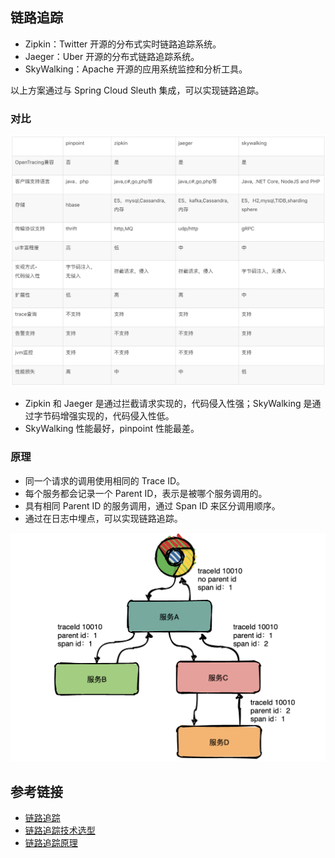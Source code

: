 ## 链路追踪
* Zipkin：Twitter 开源的分布式实时链路追踪系统。
* Jaeger：Uber 开源的分布式链路追踪系统。
* SkyWalking：Apache 开源的应用系统监控和分析工具。

以上方案通过与 Spring Cloud Sleuth 集成，可以实现链路追踪。

### 对比
<img src="/knowledge/assets/tracing/tracing-cmp.png" width="900">

* Zipkin 和 Jaeger 是通过拦截请求实现的，代码侵入性强；SkyWalking 是通过字节码增强实现的，代码侵入性低。
* SkyWalking 性能最好，pinpoint 性能最差。

### 原理
* 同一个请求的调用使用相同的 Trace ID。
* 每个服务都会记录一个 Parent ID，表示是被哪个服务调用的。
* 具有相同 Parent ID 的服务调用，通过 Span ID 来区分调用顺序。
* 通过在日志中埋点，可以实现链路追踪。

<img src="/knowledge/assets/tracing/tracing-method.png" width="900">

## 参考链接
* [链路追踪](https://www.mianshiya.com/bank/1797453053310402561/question/1796163389530177538)
* [链路追踪技术选型](https://developer.aliyun.com/article/1143845)
* [链路追踪原理](https://github.com/CoderLeixiaoshuai/java-eight-part/blob/master/docs/distributed/%E5%8E%9F%E6%9D%A510%E5%BC%A0%E5%9B%BE%E5%B0%B1%E5%8F%AF%E4%BB%A5%E6%90%9E%E6%87%82%E5%88%86%E5%B8%83%E5%BC%8F%E9%93%BE%E8%B7%AF%E8%BF%BD%E8%B8%AA%E7%B3%BB%E7%BB%9F%E5%8E%9F%E7%90%86.md)